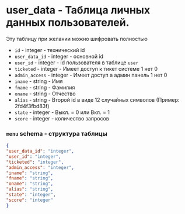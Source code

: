 # user_data - Таблица личных данных пользователей.
Эту таблицу при желании можно шифровать полностью
- `id` - integer - технический id
- `user_data_id` - integer - основной id
- `user_id` - integer - id пользователя в таблице `user`
- `ticketed` - integer - Имеет доступ к тикет системе 1 нет 0
- `admin_access` - integer - Имеет доступ а админ панель 1 нет 0
- `iname` - string - Имя
- `fname` - string - Фамилия
- `oname` - string - Отчество
- `alias` - string - Второй id в виде 12 случайных символов (Пример: 2fd4f3fbd83f)
- `state` - integer - Выкл. = 0 или Вкл. = 1
- `score` - integer - количество запросов
### `menu` schema - структура таблицы
```json
{
"user_data_id": "integer",
"user_id": "integer",
"ticketed": "integer",
"admin_access": "integer",
"iname": "string",
"fname": "string",
"oname": "string",
"alias": "string",
"state": "integer",
"score": "integer"
}
```
